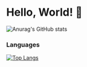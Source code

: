 # Hello, World! 👋

![Anurag's GitHub stats](https://github-readme-stats.vercel.app/api?username=TheConsoleLog&count_private=true&theme=tokyonight&show_icons=true)

### Languages
[![Top Langs](https://github-readme-stats.vercel.app/api/top-langs/?username=TheConsoleLog&layout=compact)](https://github.com/anuraghazra/github-readme-stats)
